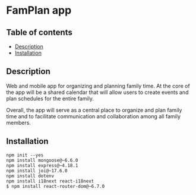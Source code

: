 # FamPlan app

## Table of contents
* [Description](#Description)
* [Installation](#Installation)

## Description
Web and mobile app for organizing and planning family time. At the core of the app will be a shared calendar that will allow users to create events and plan schedules for the entire family.

Overall, the app will serve as a central place to organize and plan family time and to facilitate communication and collaboration among all family members.

## Installation
```
npm init --yes
npm install mongoose@~6.6.0
npm install express@~4.18.1
npm install joi@~17.6.0
npm install dotenv
npm install i18next react-i18next
$ npm install react-router-dom@~6.7.0
```